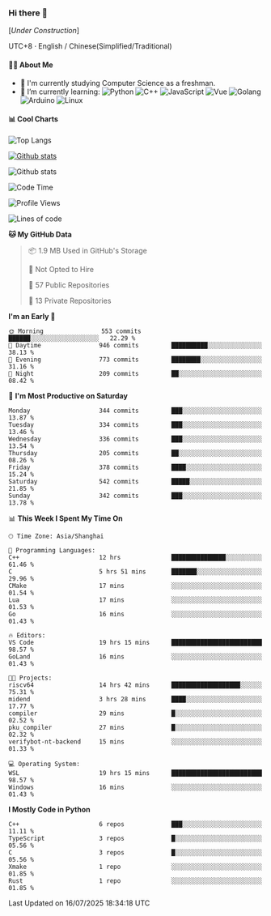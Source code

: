 ### Hi there 👋

\[*Under Construction*\]

UTC+8 · English / Chinese(Simplified/Traditional)

<!--
**NoNormalCreeper/NoNormalCreeper** is a ✨ _special_ ✨ repository because its `README.md` (this file) appears on your GitHub profile.

Here are some ideas to get you started:

- 🔭 I’m currently working on ...
- 🌱 I’m currently learning ...
- 👯 I’m looking to collaborate on ...
- 🤔 I’m looking for help with ...
- 💬 Ask me about ...
- 📫 How to reach me: ...
- 😄 Pronouns: ...
- ⚡ Fun fact: ...
-->

#### 👩‍💻 About Me

- 🏫 I'm currently studying Computer Science as a freshman.
- 🌱 I’m currently learning: 
![Python](https://img.shields.io/badge/-Python-blue?style=flat-square&logo=Python&logoColor=fff)
![C++](https://img.shields.io/badge/-C%2B%2B-00599C?style=flat-square&logo=C%2B%2B&logoColor=fff)
![JavaScript](https://img.shields.io/badge/-JavaScript-ffca18?style=flat-square&logo=JavaScript&logoColor=fff)
![Vue](https://img.shields.io/badge/-Vue-4FC08D?style=flat-square&logo=Vue.js&logoColor=fff)
![Golang](https://img.shields.io/badge/-Go-007d9c?style=flat-square&logo=Go&logoColor=fff)
![Arduino](https://img.shields.io/badge/-Arduino-00979D?style=flat-square&logo=Arduino&logoColor=fff)
![Linux](https://img.shields.io/badge/-Linux-FCC624?style=flat-square&logo=Linux&logoColor=fff)

#### 📊 Cool Charts

![Top Langs](https://readme-stats-zeta-six.vercel.app/api/top-langs/?username=NoNormalCreeper&layout=compact)

[![Github stats](https://readme-stats-zeta-six.vercel.app/api?username=NoNormalCreeper&show=reviews,discussions_started,discussions_answered,prs_merged,prs_merged_percentage)](https://github.com/anuraghazra/github-readme-stats)

![Github stats](https://github-profile-trophy.vercel.app/?username=NoNormalCreeper)


<!--START_SECTION:waka-->
![Code Time](http://img.shields.io/badge/Code%20Time-633%20hrs%2012%20mins-blue)

![Profile Views](http://img.shields.io/badge/Profile%20Views-1-blue)

![Lines of code](https://img.shields.io/badge/From%20Hello%20World%20I%27ve%20Written-4.2%20million%20lines%20of%20code-blue)

**🐱 My GitHub Data** 

> 📦 1.9 MB Used in GitHub's Storage 
 > 
> 🚫 Not Opted to Hire
 > 
> 📜 57 Public Repositories 
 > 
> 🔑 13 Private Repositories 
 > 
**I'm an Early 🐤** 

```text
🌞 Morning                553 commits         ██████░░░░░░░░░░░░░░░░░░░   22.29 % 
🌆 Daytime                946 commits         ██████████░░░░░░░░░░░░░░░   38.13 % 
🌃 Evening                773 commits         ████████░░░░░░░░░░░░░░░░░   31.16 % 
🌙 Night                  209 commits         ██░░░░░░░░░░░░░░░░░░░░░░░   08.42 % 
```
📅 **I'm Most Productive on Saturday** 

```text
Monday                   344 commits         ███░░░░░░░░░░░░░░░░░░░░░░   13.87 % 
Tuesday                  334 commits         ███░░░░░░░░░░░░░░░░░░░░░░   13.46 % 
Wednesday                336 commits         ███░░░░░░░░░░░░░░░░░░░░░░   13.54 % 
Thursday                 205 commits         ██░░░░░░░░░░░░░░░░░░░░░░░   08.26 % 
Friday                   378 commits         ████░░░░░░░░░░░░░░░░░░░░░   15.24 % 
Saturday                 542 commits         █████░░░░░░░░░░░░░░░░░░░░   21.85 % 
Sunday                   342 commits         ███░░░░░░░░░░░░░░░░░░░░░░   13.78 % 
```


📊 **This Week I Spent My Time On** 

```text
🕑︎ Time Zone: Asia/Shanghai

💬 Programming Languages: 
C++                      12 hrs              ███████████████░░░░░░░░░░   61.46 % 
C                        5 hrs 51 mins       ███████░░░░░░░░░░░░░░░░░░   29.96 % 
CMake                    17 mins             ░░░░░░░░░░░░░░░░░░░░░░░░░   01.54 % 
Lua                      17 mins             ░░░░░░░░░░░░░░░░░░░░░░░░░   01.53 % 
Go                       16 mins             ░░░░░░░░░░░░░░░░░░░░░░░░░   01.43 % 

🔥 Editors: 
VS Code                  19 hrs 15 mins      █████████████████████████   98.57 % 
GoLand                   16 mins             ░░░░░░░░░░░░░░░░░░░░░░░░░   01.43 % 

🐱‍💻 Projects: 
riscv64                  14 hrs 42 mins      ███████████████████░░░░░░   75.31 % 
midend                   3 hrs 28 mins       ████░░░░░░░░░░░░░░░░░░░░░   17.77 % 
compiler                 29 mins             █░░░░░░░░░░░░░░░░░░░░░░░░   02.52 % 
pku_compiler             27 mins             █░░░░░░░░░░░░░░░░░░░░░░░░   02.32 % 
verifybot-nt-backend     15 mins             ░░░░░░░░░░░░░░░░░░░░░░░░░   01.33 % 

💻 Operating System: 
WSL                      19 hrs 15 mins      █████████████████████████   98.57 % 
Windows                  16 mins             ░░░░░░░░░░░░░░░░░░░░░░░░░   01.43 % 
```

**I Mostly Code in Python** 

```text
C++                      6 repos             ███░░░░░░░░░░░░░░░░░░░░░░   11.11 % 
TypeScript               3 repos             █░░░░░░░░░░░░░░░░░░░░░░░░   05.56 % 
C                        3 repos             █░░░░░░░░░░░░░░░░░░░░░░░░   05.56 % 
Xmake                    1 repo              ░░░░░░░░░░░░░░░░░░░░░░░░░   01.85 % 
Rust                     1 repo              ░░░░░░░░░░░░░░░░░░░░░░░░░   01.85 % 
```




 Last Updated on 16/07/2025 18:34:18 UTC
<!--END_SECTION:waka-->

